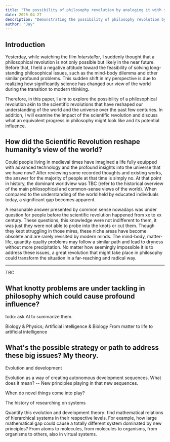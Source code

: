 ```yaml
---
title: "The possibility of philosophy revolution by analoging it with scientific revolution"
date: 2025-04-27
description: "Demonstrating the possibility of philosophy revolution by analoging it with scientific revolution."
author: "Jay"
---
```



## Introduction

Yesterday, while watching the film *Interstellar*, I suddenly thought that a philosophical revolution is not only possible but likely in the near future. Before that, I held a negative attitude toward the feasibility of solving long-standing philosophical issues, such as the mind-body dilemma and other similar profound problems. This sudden shift in my perspective is due to realizing how significantly science has changed our view of the world during the transition to modern thinking.

Therefore, in this paper, I aim to explore the possibility of a philosophical revolution akin to the scientific revolutions that have reshaped our understanding of the world and the universe over the past few centuries. In addition, I will examine the impact of the scientific revolution and discuss what an equivalent progress in philosophy might look like and its potential influence.

## **How did the Scientific Revolution reshape humanity’s view of the world?**

Could people living in medieval times have imagined a life fully equipped with advanced technology and the profound insights into the universe that we have now? After reviewing some recorded thoughts and existing works, the answer for the majority of people at that time is simply no. At that point in history, the dominant worldview was TBC (refer to the historical overview of the main philosophical and common-sense views of the world). When compared to the understanding of the world held by educated individuals today, a significant gap becomes apparent.

A reasonable answer presented by common sense nowadays was under question for people before the scientific revolution happened from xx to xx century. These questions, this knowledge were not indifferent to them, it was just they were not able to probe into the knots or cut them. Though they kept struggling in those mires, these niche areas have become obsolete and are rarely revisited by modern minds. The mind-body, matter-life, quantity-quality problems may follow a similar path and lead to dryness without more precipitation. No matter how seemingly impossible it is to address these issues, a great revolution that might take place in philosophy could transform the situation in a far-reaching and radical way.  

-----

TBC


## What knotty problems are under tackling in philosophy which could cause profound influence?

todo: ask AI to summarize them. 

Biology & Physics; Artificial intelligence & Biology    From matter to life to artificial intelligence

## What's the possible strategy or path to address these big issues? My theory.

Evolution and development

Evolution as a way of creating autonomous development sequences. What does it mean? -- New principles playing in that new sequences. 

When do novel things come into play?

The history of researching on systems

Quantify this evolution and development theory: find mathematical relations of hierarchical systems in their respective levels. For example, how large mathematical gap could cause a totally different system dominated by new principles? From atoms to molecules, from molecules to organisms, from organisms to others, also in virtual systems.
